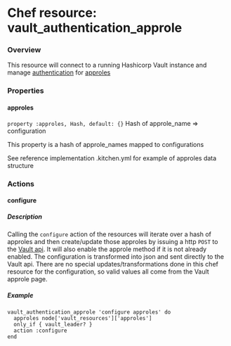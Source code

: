 # Chef resource: vault_authentication_approle
### Overview
This resource will connect to a running Hashicorp Vault instance and manage [authentication](https://www.vaultproject.io/docs/auth/index.html) for [approles](https://www.vaultproject.io/docs/auth/approle.html)

### Properties

#### approles
`property :approles, Hash, default: {}` 
Hash of approle_name => configuration

This property is a hash of approle_names mapped to configurations

See reference implementation .kitchen.yml for example of approles data structure

### Actions 

#### configure
##### Description
Calling the `configure` action of the resources will iterate over a hash of approles and then create/update those approles by issuing a http `POST` to the [Vault api](https://www.vaultproject.io/api/auth/approle/index.html#create-update-approle).  It will also enable the approle method if it is not already enabled.  The configuration is transformed into json and sent directly to the Vault api.  There are no special updates/transformations done in this chef resource for the configuration, so valid values all come from the Vault approle page.
##### Example
```
vault_authentication_approle 'configure approles' do
  approles node['vault_resources']['approles']
  only_if { vault_leader? }
  action :configure
end
```
